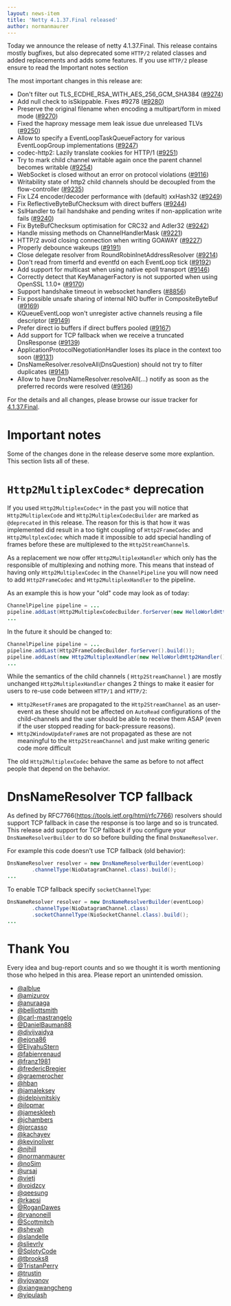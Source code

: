 ```yaml
---
layout: news-item
title: 'Netty 4.1.37.Final released'
author: normanmaurer
---
```


Today we announce the release of netty 4.1.37.Final. This release contains mostly bugfixes, but also deprecated some `HTTP/2` related classes and added replacements and adds some features. If you use `HTTP/2` please ensure to read the Important notes section

The most important changes in this release are:

* Don't filter out TLS_ECDHE_RSA_WITH_AES_256_GCM_SHA384 ([#9274](https://github.com/netty/netty/pull/9274))
* Add null check to isSkippable. Fixes #9278 ([#9280](https://github.com/netty/netty/pull/9280))
* Preserve the original filename when encoding a multipart/form in mixed mode ([#9270](https://github.com/netty/netty/pull/9270))
* Fixed the haproxy message mem leak issue due unreleased TLVs ([#9250](https://github.com/netty/netty/pull/9250))
* Allow to specify a EventLoopTaskQueueFactory for various EventLoopGroup implementations ([#9247](https://github.com/netty/netty/pull/9247))
* codec-http2: Lazily translate cookies for HTTP/1 ([#9251](https://github.com/netty/netty/pull/9251))
* Try to mark child channel writable again once the parent channel becomes writable ([#9254](https://github.com/netty/netty/pull/9254))
* WebSocket is closed without an error on protocol violations ([#9116](https://github.com/netty/netty/pull/9116))
* Writability state of http2 child channels should be decoupled from the flow-controller ([#9235](https://github.com/netty/netty/pull/9235))
* Fix LZ4 encoder/decoder performance with (default) xxHash32 ([#9249](https://github.com/netty/netty/pull/9249))
* Fix ReflectiveByteBufChecksum with direct buffers ([#9244](https://github.com/netty/netty/pull/9244))
* SslHandler to fail handshake and pending writes if non-application write fails ([#9240](https://github.com/netty/netty/pull/9240))
* Fix ByteBufChecksum optimisation for CRC32 and Adler32 ([#9242](https://github.com/netty/netty/pull/9242))
* Handle missing methods on ChannelHandlerMask ([#9221](https://github.com/netty/netty/pull/9221))
* HTTP/2 avoid closing connection when writing GOAWAY ([#9227](https://github.com/netty/netty/pull/9227))
* Properly debounce wakeups ([#9191](https://github.com/netty/netty/pull/9191))
* Close delegate resolver from RoundRobinInetAddressResolver ([#9214](https://github.com/netty/netty/pull/9214))
* Don't read from timerfd and eventfd on each EventLoop tick ([#9192](https://github.com/netty/netty/pull/9192))
* Add support for multicast when using native epoll transport ([#9146](https://github.com/netty/netty/pull/9146))
* Correctly detect that KeyManagerFactory is not supported when using OpenSSL 1.1.0+ ([#9170](https://github.com/netty/netty/pull/9170))
* Support handshake timeout in websocket handlers ([#8856](https://github.com/netty/netty/pull/8856))
* Fix possible unsafe sharing of internal NIO buffer in CompositeByteBuf ([#9169](https://github.com/netty/netty/pull/9169))
* KQueueEventLoop won't unregister active channels reusing a file descriptor ([#9149](https://github.com/netty/netty/pull/9149))
* Prefer direct io buffers if direct buffers pooled ([#9167](https://github.com/netty/netty/pull/9167))
* Add support for TCP fallback when we receive a truncated DnsResponse ([#9139](https://github.com/netty/netty/pull/9139))
* ApplicationProtocolNegotiationHandler loses its place in the context too soon ([#9131](https://github.com/netty/netty/issues/9131))
* DnsNameResolver.resolveAll(DnsQuestion) should not try to filter duplicates  ([#9141](https://github.com/netty/netty/pull/9141))
* Allow to have DnsNameResolver.resolveAll(...) notify as soon as the preferred records were resolved ([#9136](https://github.com/netty/netty/pull/9136))


For the details and all changes, please browse our issue tracker for [4.1.37.Final](https://github.com/netty/netty/milestone/210?closed=1). 


# Important notes

Some of the changes done in the release deserve some more explantion. This section lists all of these.

# `Http2MultiplexCodec*` deprecation

If you used `Http2MultiplexCodec*` in the past you will notice that `Http2MultiplexCode` and `Http2MultiplexCodecBuilder` are marked as `@deprecated` in this release. The reason for this is that how it was implemented did result in a too tight coupling of `Http2FrameCodec` and `Http2MultplexCodec` which made it impossible to add special handling of frames before these are multiplexed to the `Http2StreamChannel`s. 

As a replacement we now offer `Http2MultiplexHandler` which only has the responsible of multiplexing and nothing more. This means that instead of having only `Http2MultiplexCodec` in the `ChannelPipeline` you will now need to add `Http2FrameCodec` and `Http2MultiplexHandler` to the pipeline.

As an example this is how your "old" code may look as of today:

```java
ChannelPipeline pipeline = ...
pipeline.addLast(Http2MultiplexCodecBuilder.forServer(new HelloWorldHttp2Handler()).build());
...
```

In the future it should be changed to:

```java
ChannelPipeline pipeline = ...
pipeline.addLast(Http2FrameCodecBuilder.forServer().build());
pipeline.addLast(new Http2MultiplexHandler(new HelloWorldHttp2Handler());
...
```

While the semantics of the child channels ( `Http2StreamChannel` ) are mostly unchanged `Http2MultiplexHandler` changes 2 things to make it easier for users to re-use code between `HTTP/1` and `HTTP/2`:
* `Http2ResetFrame`s are propagated to the `Http2StreamChannel` as an user-event as these should not be affected on `AutoRead` configurations of the child-channels and the user should be able to receive them ASAP (even if the user stopped reading for back-pressure reasons).
* `Http2WindowUpdateFrame`s are not propagated as these are not meaningful to the `Http2StreamChannel` and just make writing generic code more difficult

The old `Http2MultiplexCodec` behave the same as before to not affect people that depend on the behavior.

# DnsNameResolver TCP fallback

As defined by RFC7766(https://tools.ietf.org/html/rfc7766) resolvers should support TCP fallback in case the response is too large and so is truncated. This release add support for TCP fallback if you configure your `DnsNameResolverBuilder` to do so before building the final `DnsNameResolver`.

For example this code doesn't use TCP fallback (old behavior):

```java
DnsNameResolver resolver = new DnsNameResolverBuilder(eventLoop)
        .channelType(NioDatagramChannel.class).build();
...
```

To enable TCP fallback specify `socketChannelType`:

```java
DnsNameResolver resolver = new DnsNameResolverBuilder(eventLoop)
        .channelType(NioDatagramChannel.class)
        .socketChannelType(NioSocketChannel.class).build();
...
```

# Thank You

Every idea and bug-report counts and so we thought it is worth mentioning those who helped in this area. Please report an unintended omission.

 
* [@alblue](https://github.com/alblue)
* [@amizurov](https://github.com/amizurov)
* [@anuraaga](https://github.com/anuraaga)
* [@belliottsmith](https://github.com/belliottsmith)
* [@carl-mastrangelo](https://github.com/carl-mastrangelo)
* [@DanielBauman88](https://github.com/DanielBauman88)
* [@divijvaidya](https://github.com/divijvaidya)
* [@ejona86](https://github.com/ejona86)
* [@EliyahuStern](https://github.com/EliyahuStern)
* [@fabienrenaud](https://github.com/fabienrenaud)
* [@franz1981](https://github.com/franz1981)
* [@fredericBregier](https://github.com/fredericBregier)
* [@graemerocher](https://github.com/graemerocher)
* [@hban](https://github.com/hban)
* [@iamaleksey](https://github.com/iamaleksey)
* [@idelpivnitskiy](https://github.com/idelpivnitskiy) 
* [@ilopmar](https://github.com/ilopmar)
* [@jameskleeh](https://github.com/jameskleeh)
* [@jchambers](https://github.com/jchambers)
* [@jorcasso](https://github.com/jorcasso)
* [@kachayev](https://github.com/kachayev)
* [@kevinoliver](https://github.com/kevinoliver)
* [@njhill](https://github.com/njhill)
* [@normanmaurer](https://github.com/normanmaurer)
* [@noSim](https://github.com/noSim)
* [@ursaj](https://github.com/ursaj)
* [@vietj](https://github.com/vietj)
* [@voidzcy](https://github.com/voidzcy)
* [@qeesung](https://github.com/qeesung)    
* [@rkapsi](https://github.com/rkapsi)
* [@RoganDawes](https://github.com/RoganDawes)
* [@ryanoneill](https://github.com/ryanoneill)
* [@Scottmitch](https://github.com/Scottmitch)
* [@shevah](https://github.com/shevah)
* [@slandelle](https://github.com/slandelle)
* [@slievrly](https://github.com/slievrly)
* [@SplotyCode](https://github.com/SplotyCode)
* [@tbrooks8](https://github.com/tbrooks8)
* [@TristanPerry](https://github.com/TristanPerry)
* [@trustin](https://github.com/trustin)
* [@vjovanov](https://github.com/vjovanov)
* [@xiangwangcheng](https://github.com/xiangwangcheng)
* [@yipulash](https://github.com/yipulash)
 
